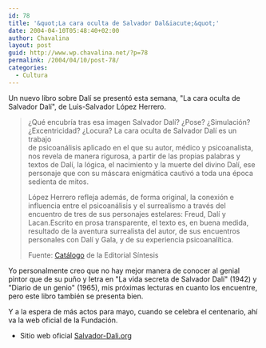 ```yaml
---
id: 78
title: '&quot;La cara oculta de Salvador Dal&iacute;&quot;'
date: 2004-04-10T05:48:40+02:00
author: Chavalina
layout: post
guid: http://www.wp.chavalina.net/?p=78
permalink: /2004/04/10/post-78/
categories:
  - Cultura
---
```

Un nuevo libro sobre Dal&iacute; se present&oacute; esta semana, "La cara oculta de Salvador Dal&iacute;", de Luis-Salvador L&oacute;pez Herrero.

> &iquest;Qu&eacute; encubr&iacute;a tras esa imagen Salvador Dal&iacute;? &iquest;Pose? &iquest;Simulaci&oacute;n? &iquest;Excentricidad? &iquest;Locura? La cara oculta de Salvador Dal&iacute; es un trabajo  
> de psicoan&aacute;lisis aplicado en el que su autor, m&eacute;dico y psicoanalista, nos revela de manera rigurosa, a partir de las propias palabras y textos de Dal&iacute;, la l&oacute;gica, el nacimiento y la muerte del divino Dal&iacute;, ese personaje que con su m&aacute;scara enigm&aacute;tica cautiv&oacute; a toda una &eacute;poca sedienta de mitos. 
> 
> L&oacute;pez Herrero refleja adem&aacute;s, de forma original, la conexi&oacute;n e influencia entre el psicoan&aacute;lisis y el surrealismo a trav&eacute;s del encuentro de tres de sus personajes estelares: Freud, Dal&iacute; y Lacan.Escrito en prosa transparente, el texto es, en buena medida, resultado de la aventura surrealista del autor, de sus encuentros personales con Dal&iacute; y Gala, y de su experiencia psicoanal&iacute;tica. 
> 
> <p class="cita">
>   Fuente: <a href="http://www.sintesis.com/secciones/catalogo/detaildo.asp?Cod=9756-187-2" target="_blank">Cat&aacute;logo</a> de la Editorial S&iacute;ntesis
> </p>

Yo personalmente creo que no hay mejor manera de conocer al genial pintor que de su pu&ntilde;o y letra en "La vida secreta de Salvador Dal&iacute;" (1942) y "Diario de un genio" (1965), mis pr&oacute;ximas lecturas en cuanto los encuentre, pero este libro tambi&eacute;n se presenta bien.

Y a la espera de m&aacute;s actos para mayo, cuando se celebra el centenario, ah&iacute; va la web oficial de la Fundaci&oacute;n.

  * Sitio web oficial <a href="http://www.salvador-dali.org" target="_blank">Salvador-Dali.org</a>